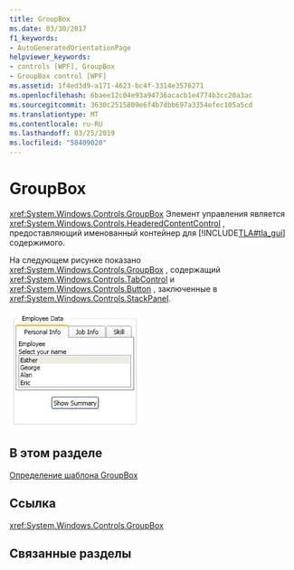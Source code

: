 ```yaml
---
title: GroupBox
ms.date: 03/30/2017
f1_keywords:
- AutoGeneratedOrientationPage
helpviewer_keywords:
- controls [WPF], GroupBox
- GroupBox control [WPF]
ms.assetid: 1f4ed3d9-a171-4623-bc4f-3314e3576271
ms.openlocfilehash: 6baee12c04e93a94736acacb1e4774b3cc20a3ac
ms.sourcegitcommit: 3630c2515809e6f4b7dbb697a3354efec105a5cd
ms.translationtype: MT
ms.contentlocale: ru-RU
ms.lasthandoff: 03/25/2019
ms.locfileid: "58409020"
---
```

# <a name="groupbox"></a>GroupBox
<xref:System.Windows.Controls.GroupBox> Элемент управления является <xref:System.Windows.Controls.HeaderedContentControl> , предоставляющий именованный контейнер для [!INCLUDE[TLA#tla_gui](../../../../includes/tlasharptla-gui-md.md)] содержимого.  
  
 На следующем рисунке показано <xref:System.Windows.Controls.GroupBox> , содержащий <xref:System.Windows.Controls.TabControl> и <xref:System.Windows.Controls.Button> , заключенные в <xref:System.Windows.Controls.StackPanel>.  
  
 ![Снимок экрана, показывающий groupbox.](./media/groupbox/groupbox-tab-button-stackpanel.jpg)  
  
## <a name="in-this-section"></a>В этом разделе  
 [Определение шаблона GroupBox](how-to-define-a-groupbox-template.md)  
  
## <a name="reference"></a>Ссылка  
 <xref:System.Windows.Controls.GroupBox>  
  
## <a name="related-sections"></a>Связанные разделы
